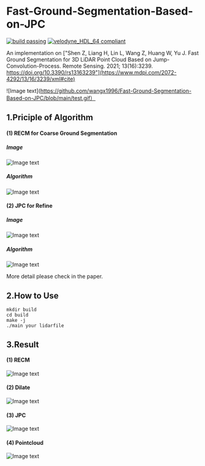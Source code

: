 # Fast-Ground-Segmentation-Based-on-JPC

[![build passing](https://img.shields.io/badge/build-passing-brightgreen.svg)](https://github.com/wangx1996/Fast-Ground-Segmentation-Based-on-JPC) [![velodyne_HDL_64 compliant](https://img.shields.io/badge/velodyne_HDL_64-compliant-red.svg)](https://github.com/wangx1996/Fast-Ground-Segmentation-Based-on-JPC)

An implementation on ["Shen Z, Liang H, Lin L, Wang Z, Huang W, Yu J. Fast Ground Segmentation for 3D LiDAR Point Cloud Based on Jump-Convolution-Process. Remote Sensing. 2021; 13(16):3239. https://doi.org/10.3390/rs13163239"](https://www.mdpi.com/2072-4292/13/16/3239/xml#cite)


![Image text](https://github.com/wangx1996/Fast-Ground-Segmentation-Based-on-JPC/blob/main/test.gif）

## 1.Priciple of Algorithm

#### (1) RECM for Coarse Ground Segmentation

##### Image
![Image text](https://github.com/wangx1996/Fast-Ground-Segmentation-Based-on-JPC/blob/main/image/RECM_priciple.png)

##### Algorithm
![Image text](https://github.com/wangx1996/Fast-Ground-Segmentation-Based-on-JPC/blob/main/image/algorithm1.png)

#### (2) JPC for Refine

##### Image
![Image text](https://github.com/wangx1996/Fast-Ground-Segmentation-Based-on-JPC/blob/main/image/JPC_principle.png)

##### Algorithm
![Image text](https://github.com/wangx1996/Fast-Ground-Segmentation-Based-on-JPC/blob/main/image/algorithm2.png)

More detail please check in the paper.

## 2.How to Use

    mkdir build
    cd build
    make -j
    ./main your lidarfile
    
## 3.Result

#### (1) RECM
![Image text](https://github.com/wangx1996/Fast-Ground-Segmentation-Based-on-JPC/blob/main/image/RECM.png)

#### (2) Dilate
![Image text](https://github.com/wangx1996/Fast-Ground-Segmentation-Based-on-JPC/blob/main/image/dilate.png)

#### (3) JPC
![Image text](https://github.com/wangx1996/Fast-Ground-Segmentation-Based-on-JPC/blob/main/image/JPC.png)

#### (4) Pointcloud
![Image text](https://github.com/wangx1996/Fast-Ground-Segmentation-Based-on-JPC/blob/main/image/lidar_result.png)
